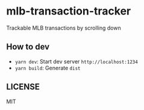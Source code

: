 # mlb-transaction-tracker

Trackable MLB transactions by scrolling down

## How to dev

- `yarn dev`: Start dev server `http://localhost:1234`
- `yarn build`: Generate `dist`

## LICENSE

MIT
